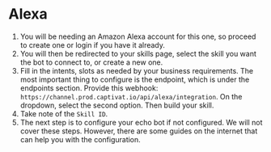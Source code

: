 # Alexa

1. You will be needing an Amazon Alexa account for this one, so proceed to create one or login if you have it already.
2. You will then be redirected to your skills page, select the skill you want the bot to connect to, or create a new one.
3. Fill in the intents, slots as needed by your business requirements. The most important thing to configure is the endpoint, which is under the endpoints section. Provide this webhook: `https://channel.prod.captivat.io/api/alexa/integration`. On the dropdown, select the second option. Then build your skill.
4. Take note of the `Skill ID`.
5. The next step is to configure your echo bot if not configured. We will not cover these steps. However, there are some guides on the internet that can help you with the configuration.
